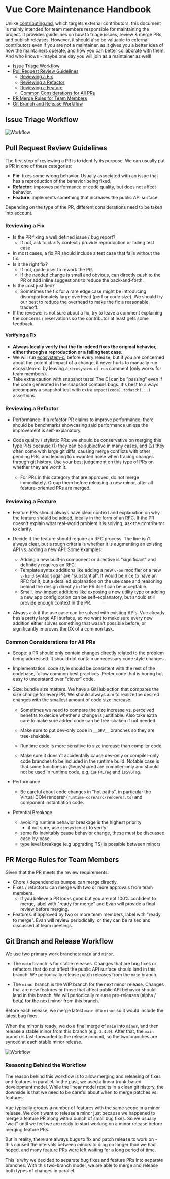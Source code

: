 # Vue Core Maintenance Handbook

Unlike [contributing.md](./contributing.md), which targets external contributors, this document is mainly intended for team members responsible for maintaining the project. It provides guidelines on how to triage issues, review & merge PRs, and publish releases. However, it should also be valuable to external contributors even if you are not a maintainer, as it gives you a better idea of how the maintainers operate, and how you can better collaborate with them. And who knows - maybe one day you will join as a maintainer as well!

- [Issue Triage Workflow](#issue-triage-workflow)
- [Pull Request Review Guidelines](#pull-request-review-guidelines)
  - [Reviewing a Fix](#reviewing-a-fix)
  - [Reviewing a Refactor](#reviewing-a-refactor)
  - [Reviewing a Feature](#reviewing-a-feature)
  - [Common Considerations for All PRs](#common-considerations-for-all-prs)
- [PR Merge Rules for Team Members](#pr-merge-rules-for-team-members)
- [Git Branch and Release Workflow](#git-branch-and-release-workflow)

## Issue Triage Workflow

![Workflow](./issue-workflow.png)

## Pull Request Review Guidelines

The first step of reviewing a PR is to identify its purpose. We can usually put a PR in one of these categories:

- **Fix**: fixes some wrong behavior. Usually associated with an issue that has a reproduction of the behavior being fixed.
- **Refactor**: improves performance or code quality, but does not affect behavior.
- **Feature**: implements something that increases the public API surface.

Depending on the type of the PR, different considerations need to be taken into account.

### Reviewing a Fix

- Is the PR fixing a well defined issue / bug report?
  - If not, ask to clarify context / provide reproduction or failing test case
- In most cases, a fix PR should include a test case that fails without the fix.
- Is it the right fix?
  - If not, guide user to rework the PR.
  - If the needed change is small and obvious, can directly push to the PR or add inline suggestions to reduce the back-and-forth.
- Is the cost justified?
  - Sometimes the fix for a rare edge case might be introducing disproportionately large overhead (perf or code size). We should try our best to reduce the overhead to make the fix a reasonable tradeoff.
- If the reviewer is not sure about a fix, try to leave a comment explaining the concerns / reservations so the contributor at least gets some feedback.

#### Verifying a Fix

- **Always locally verify that the fix indeed fixes the original behavior, either through a reproduction or a failing test case.**
- We will run [ecosystem-ci](https://github.com/vuejs/ecosystem-ci) before every release, but if you are concerned about the potential impact of a change, it never hurts to manually run ecosystem-ci by leaving a `/ecosystem-ci run` comment (only works for team members).
- Take extra caution with snapshot tests! The CI can be "passing" even if the code generated in the snapshot contains bugs. It's best to always accompany a snapshot test with extra `expect(code).toMatch(...)` assertions.

### Reviewing a Refactor

- Performance: if a refactor PR claims to improve performance, there should be benchmarks showcasing said performance unless the improvement is self-explanatory.

- Code quality / stylistic PRs: we should be conservative on merging this type PRs because (1) they can be subjective in many cases, and (2) they often come with large git diffs, causing merge conflicts with other pending PRs, and leading to unwanted noise when tracing changes through git history. Use your best judgement on this type of PRs on whether they are worth it.

  - For PRs in this category that are approved, do not merge immediately. Group them before releasing a new minor, after all feature-oriented PRs are merged.

### Reviewing a Feature

- Feature PRs should always have clear context and explanation on why the feature should be added, ideally in the form of an RFC. If the PR doesn't explain what real-world problem it is solving, ask the contributor to clarify.

- Decide if the feature should require an RFC process. The line isn't always clear, but a rough criteria is whether it is augmenting an existing API vs. adding a new API. Some examples:

  - Adding a new built-in component or directive is "significant" and definitely requires an RFC.
  - Template syntax additions like adding a new `v-on` modifier or a new `v-bind` syntax sugar are "substantial". It would be nice to have an RFC for it, but a detailed explanation on the use case and reasoning behind the design directly in the PR itself can be acceptable.
  - Small, low-impact additions like exposing a new utility type or adding a new app config option can be self-explanatory, but should still provide enough context in the PR.

- Always ask if the use case can be solved with existing APIs. Vue already has a pretty large API surface, so we want to make sure every new addition either solves something that wasn't possible before, or significantly improves the DX of a common task.

### Common Considerations for All PRs

- Scope: a PR should only contain changes directly related to the problem being addressed. It should not contain unnecessary code style changes.

- Implementation: code style should be consistent with the rest of the codebase, follow common best practices. Prefer code that is boring but easy to understand over "clever" code.

- Size: bundle size matters. We have a GitHub action that compares the size change for every PR. We should always aim to realize the desired changes with the smallest amount of code size increase.

  - Sometimes we need to compare the size increase vs. perceived benefits to decide whether a change is justifiable. Also take extra care to make sure added code can be tree-shaken if not needed.

  - Make sure to put dev-only code in `__DEV__` branches so they are tree-shakable.

  - Runtime code is more sensitive to size increase than compiler code.

  - Make sure it doesn't accidentally cause dev-only or compiler-only code branches to be included in the runtime build. Notable case is that some functions in @vue/shared are compiler-only and should not be used in runtime code, e.g. `isHTMLTag` and `isSVGTag`.

- Performance
  - Be careful about code changes in "hot paths", in particular the Virtual DOM renderer (`runtime-core/src/renderer.ts`) and component instantiation code.

- Potential Breakage
  - avoiding runtime behavior breakage is the highest priority
    - if not sure, use `ecosystem-ci` to verify!
  - some fix inevitably cause behavior change, these must be discussed case-by-case
  - type level breakage (e.g upgrading TS) is possible between minors

## PR Merge Rules for Team Members

Given that the PR meets the review requirements:

- Chore / dependencies bumps: can merge directly.
- Fixes / refactors: can merge with two or more approvals from team members.
  - If you believe a PR looks good but you are not 100% confident to merge, label with "ready for merge" and Evan will provide a final review before merging.
- Features: if approved by two or more team members, label with "ready to merge". Evan will review periodically, or they can be raised and discussed at team meetings.

## Git Branch and Release Workflow

We use two primary work branches: `main` and `minor`.

- The `main` branch is for stable releases. Changes that are bug fixes or refactors that do not affect the public API surface should land in this branch. We periodically release patch releases from the `main` branch.

- The `minor` branch is the WIP branch for the next minor release. Changes that are new features or those that affect public API behavior should land in this branch. We will periodically release pre-releases (alpha / beta) for the next minor from this branch.

Before each release, we merge latest `main` into `minor` so it would include the latest bug fixes.

When the minor is ready, we do a final merge of `main` into `minor`, and then release a stable minor from this branch (e.g. `3.4.0`). After that, the `main` branch is fast-forwarded to the release commit, so the two branches are synced at each stable minor release.

![Workflow](./git-branch-workflow.png)

### Reasoning Behind the Workflow

The reason behind this workflow is to allow merging and releasing of fixes and features in parallel. In the past, we used a linear trunk-based development model. While the linear model results in a clean git history, the downside is that we need to be careful about when to merge patches vs. features.

Vue typically groups a number of features with the same scope in a minor release. We don't want to release a minor just because we happened to merge a feature PR along with a bunch of small bug fixes. So we usually "wait" until we feel we are ready to start working on a minor release before merging feature PRs.

But in reality, there are always bugs to fix and patch release to work on - this caused the intervals between minors to drag on longer than we had hoped, and many feature PRs were left waiting for a long period of time.

This is why we decided to separate bug fixes and feature PRs into separate branches. With this two-branch model, we are able to merge and release both types of changes in parallel.
